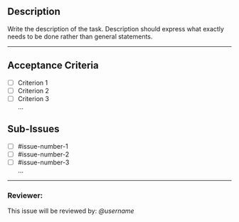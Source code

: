 ## Description

Write the description of the task. Description should express what exactly needs to be done rather than general statements.

***
<!--If the issue can't be divided into multiple tasks but have multiple steps, then include acceptance criteria. -->
## Acceptance Criteria
- [ ] Criterion 1
- [ ] Criterion 2
- [ ] Criterion 3
<br>...

<!--If it is a complex issue, split it into small issues. Use only this section. -->
<!--If this issue manages completeness of the sub-issues use only this section. Handling the parent issue is the task of the one who opens it.-->
## Sub-Issues
- [ ] #issue-number-1
- [ ] #issue-number-2
- [ ] #issue-number-3
<br>...

***

<!--If the issue supposed to be reviewed, use this section. Please let the reviewer close the issue if they think it is complete.-->
### Reviewer:
This issue will be reviewed by: _@username_